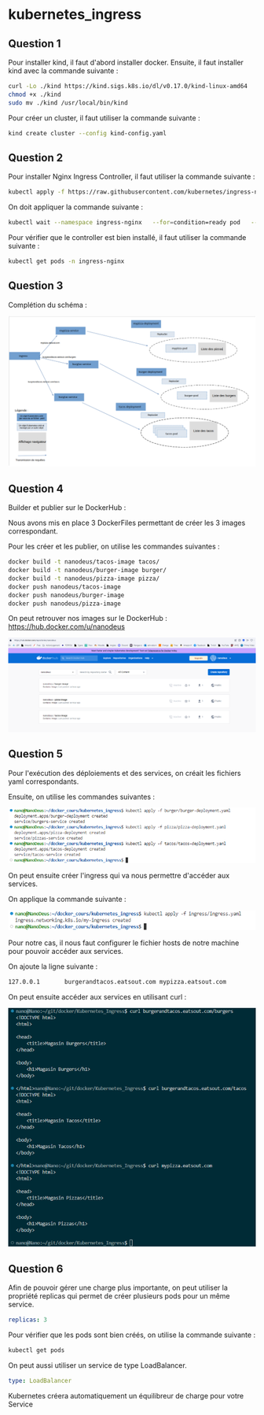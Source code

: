 # kubernetes_ingress

## Question 1

Pour installer kind, il faut d'abord installer docker. Ensuite, il faut installer kind avec la commande suivante :

```bash
curl -Lo ./kind https://kind.sigs.k8s.io/dl/v0.17.0/kind-linux-amd64
chmod +x ./kind
sudo mv ./kind /usr/local/bin/kind
```

Pour créer un cluster, il faut utiliser la commande suivante :

```bash
kind create cluster --config kind-config.yaml
```

## Question 2

Pour installer Nginx Ingress Controller, il faut utiliser la commande suivante :

```bash
kubectl apply -f https://raw.githubusercontent.com/kubernetes/ingress-nginx/master/deploy/static/provider/kind/deploy.yaml
```

On doit appliquer la commande suivante :

```bash
kubectl wait --namespace ingress-nginx   --for=condition=ready pod   --selector=app.kubernetes.io/component=controller   --timeout=90s
```

Pour vérifier que le controller est bien installé, il faut utiliser la commande suivante :

```bash
kubectl get pods -n ingress-nginx
```

## Question 3

Complétion du schéma :

![Alt text](images/schema.png?raw=true "1")

## Question 4

Builder et publier sur le DockerHub :

Nous avons mis en place 3 DockerFiles permettant de créer les 3 images correspondant.

Pour les créer et les publier, on utilise les commandes suivantes :

```bash
docker build -t nanodeus/tacos-image tacos/
docker build -t nanodeus/burger-image burger/
docker build -t nanodeus/pizza-image pizza/
docker push nanodeus/tacos-image
docker push nanodeus/burger-image
docker push nanodeus/pizza-image
```

On peut retrouver nos images sur le DockerHub : <https://hub.docker.com/u/nanodeus>

![Alt text](images/dockerhub.png?raw=true "2")

## Question 5

Pour l'exécution des déploiements et des services, on créait les fichiers yaml correspondants.

Ensuite, on utilise les commandes suivantes :

![Alt text](images/kubectlApply.png?raw=true "3")

On peut ensuite créer l'ingress qui va nous permettre d'accéder aux services.

On applique la commande suivante :

![Alt text](images/kubectlIngress.png?raw=true "4")

Pour notre cas, il nous faut configurer le fichier hosts de notre machine pour pouvoir accéder aux services.

On ajoute la ligne suivante :

```bash
127.0.0.1       burgerandtacos.eatsout.com mypizza.eatsout.com
```

On peut ensuite accéder aux services en utilisant curl :

![Alt text](images/curl.png?raw=true "5")

## Question 6

Afin de pouvoir gérer une  charge plus importante, on peut utiliser la propriété replicas qui permet de créer plusieurs pods pour un même service.

```yaml
replicas: 3
```

Pour vérifier que les pods sont bien créés, on utilise la commande suivante :

```bash
kubectl get pods
```

On peut aussi utiliser un service de type LoadBalancer.

```yaml
type: LoadBalancer
```

Kubernetes créera automatiquement un équilibreur de charge pour votre Service
